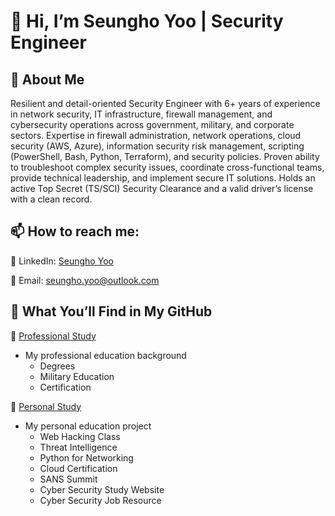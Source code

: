 # 👋 Hi, I’m Seungho Yoo | Security Engineer

## 🚀 About Me

Resilient and detail-oriented Security Engineer with 6+ years of experience in network security, IT infrastructure, firewall management, and cybersecurity operations across government, military, and corporate sectors. Expertise in firewall administration, network operations, cloud security (AWS, Azure), information security risk management, scripting (PowerShell, Bash, Python, Terraform), and security policies. Proven ability to troubleshoot complex security issues, coordinate cross-functional teams, provide technical leadership, and implement secure IT solutions. Holds an active Top Secret (TS/SCI) Security Clearance and a valid driver’s license with a clean record.

## 📫 How to reach me:

🔗 LinkedIn: [Seungho Yoo](https://www.linkedin.com/in/suho0yoo/)

📧 Email: seungho.yoo@outlook.com

## 📌 What You’ll Find in My GitHub

🔹 [Professional Study](https://github.com/SEUNGHO-Y00/ProfessionalStudy)
* My professional education background
  - Degrees
  - Military Education
  - Certification

🔹 [Personal Study](https://github.com/SEUNGHO-Y00/PersonalStudy)
* My personal education project
  - Web Hacking Class
  - Threat Intelligence
  - Python for Networking
  - Cloud Certification
  - SANS Summit
  - Cyber Security Study Website
  - Cyber Security Job Resource
